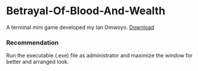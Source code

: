 # Betrayal-Of-Blood-And-Wealth
A terminal mini game developed my Ian Omwoyo.
[Download](https://github.com/SilverSwag/Betrayal-Of-Blood-And-Wealth/archive/refs/heads/main.zip)
### Recommendation
Run the executable (.exe) file as administrator and maximize the window for better and arranged look.
